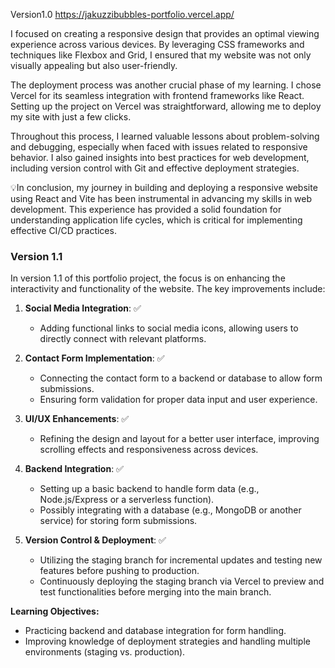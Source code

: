 Version1.0
https://jakuzzibubbles-portfolio.vercel.app/

I focused on creating a responsive design that provides an optimal viewing experience across various devices. By leveraging CSS frameworks and techniques like Flexbox and Grid, I ensured that my website was not only visually appealing but also user-friendly.

The deployment process was another crucial phase of my learning. I chose Vercel for its seamless integration with frontend frameworks like React. Setting up the project on Vercel was straightforward, allowing me to deploy my site with just a few clicks.

Throughout this process, I learned valuable lessons about problem-solving and debugging, especially when faced with issues related to responsive behavior. I also gained insights into best practices for web development, including version control with Git and effective deployment strategies.

💡In conclusion, my journey in building and deploying a responsive website using React and Vite has been instrumental in advancing my skills in web development. This experience has provided a solid foundation for understanding application life cycles, which is critical for implementing effective CI/CD practices.



### Version 1.1

In version 1.1 of this portfolio project, the focus is on enhancing the interactivity and functionality of the website. The key improvements include:

1. **Social Media Integration**: ✅
   - Adding functional links to social media icons, allowing users to directly connect with relevant platforms.

2. **Contact Form Implementation**: ✅
   - Connecting the contact form to a backend or database to allow form submissions.
   - Ensuring form validation for proper data input and user experience.

3. **UI/UX Enhancements**: ✅
   - Refining the design and layout for a better user interface, improving scrolling effects and responsiveness across devices.

4. **Backend Integration**: ✅
   - Setting up a basic backend to handle form data (e.g., Node.js/Express or a serverless function).
   - Possibly integrating with a database (e.g., MongoDB or another service) for storing form submissions.

5. **Version Control & Deployment**: ✅
   - Utilizing the staging branch for incremental updates and testing new features before pushing to production.
   - Continuously deploying the staging branch via Vercel to preview and test functionalities before merging into the main branch.

**Learning Objectives:**
   - Practicing backend and database integration for form handling.
   - Improving knowledge of deployment strategies and handling multiple environments (staging vs. production).
